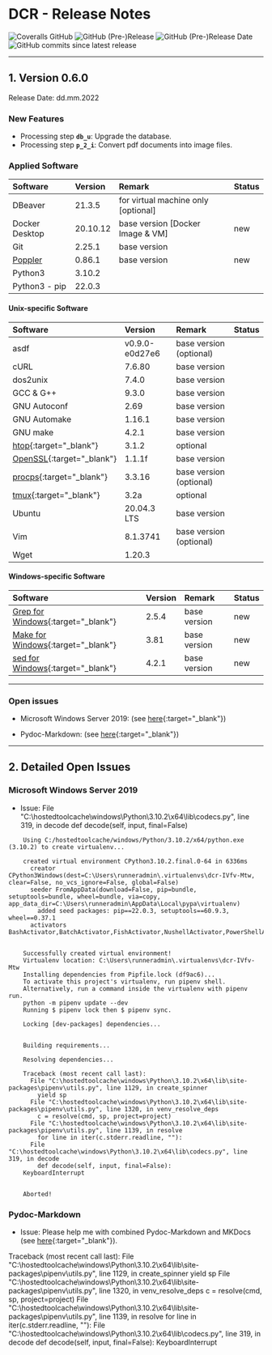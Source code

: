 # DCR - Release Notes

![Coveralls GitHub](https://img.shields.io/coveralls/github/KonnexionsGmbH/dcr.svg)
![GitHub (Pre-)Release](https://img.shields.io/github/v/release/KonnexionsGmbH/dcr?include_prereleases)
![GitHub (Pre-)Release Date](https://img.shields.io/github/release-date-pre/KonnexionsGmbh/dcr)
![GitHub commits since latest release](https://img.shields.io/github/commits-since/KonnexionsGmbH/dcr/0.6.0)

----

## 1. Version 0.6.0

Release Date: dd.mm.2022

### New Features

- Processing step **`db_u`**: Upgrade the database.
- Processing step **`p_2_i`**: Convert pdf documents into image files.

### Applied Software

| Software                                   | Version  | Remark                              | Status |
|:-------------------------------------------|:---------|:------------------------------------|--------|
| DBeaver                                    | 21.3.5   | for virtual machine only [optional] |        |
| Docker Desktop                             | 20.10.12 | base version [Docker Image & VM]    | new    | 
| Git                                        | 2.25.1   | base version                        |        |
| [Poppler](https://poppler.freedesktop.org) | 0.86.1   | base version                        | new    |
| Python3                                    | 3.10.2   |                                     |        |
| Python3 - pip                              | 22.0.3   |                                     |        |

#### Unix-specific Software

| Software                                                        | Version        | Remark                  | Status |
|:----------------------------------------------------------------|:---------------|:------------------------|--------|
| asdf                                                            | v0.9.0-e0d27e6 | base version (optional) |        |
| cURL                                                            | 7.6.80         | base version            |        |
| dos2unix                                                        | 7.4.0          | base version            |        |
| GCC & G++                                                       | 9.3.0          | base version            |        |
| GNU Autoconf                                                    | 2.69           | base version            |        |
| GNU Automake                                                    | 1.16.1         | base version            |        |
| GNU make                                                        | 4.2.1          | base version            |        |
| [htop](https://htop.dev){:target="_blank"}                      | 3.1.2          | optional                |        |
| [OpenSSL](https://www.openssl.org){:target="_blank"}            | 1.1.1f         | base version            |        |
| [procps](https://github.com/warmchang/procps){:target="_blank"} | 3.3.16         | base version (optional)             |        |
| [tmux](https://github.com/tmux/tmux/wiki){:target="_blank"}     | 3.2a           | optional                |        |
| Ubuntu                                                          | 20.04.3 LTS    | base version            |        |
| Vim                                                             | 8.1.3741       | base version (optional) |        |
| Wget                                                            | 1.20.3         |                         |        |


#### Windows-specific Software

| Software                                                                                | Version | Remark                   | Status |
|:----------------------------------------------------------------------------------------|:--------|:-------------------------|--------|
| [Grep for Windows](http://gnuwin32.sourceforge.net/packages/grep.htm){:target="_blank"} | 2.5.4   | base version             | new    |
| [Make for Windows](http://gnuwin32.sourceforge.net/packages/make.htm){:target="_blank"} | 3.81    | base version             | new    |
| [sed for Windows](http://gnuwin32.sourceforge.net/packages/sed.htm){:target="_blank"}   | 4.2.1   | base version             | new    |

----

### Open issues

- Microsoft Windows Server 2019: (see [here](#issues_windows_2019){:target="_blank"}) 

- Pydoc-Markdown: (see [here](#issues_pydoc_markdown){:target="_blank"})

----

## 2. Detailed Open Issues

### <a name="issues_windows_2019"></a> Microsoft Windows Server 2019

- Issue: File "C:\hostedtoolcache\windows\Python\3.10.2\x64\lib\codecs.py", line 319, in decode
    def decode(self, input, final=False)

```
    Using C:/hostedtoolcache/windows/Python/3.10.2/x64/python.exe (3.10.2) to create virtualenv...
    
    created virtual environment CPython3.10.2.final.0-64 in 6336ms
      creator CPython3Windows(dest=C:\Users\runneradmin\.virtualenvs\dcr-IVfv-Mtw, clear=False, no_vcs_ignore=False, global=False)
      seeder FromAppData(download=False, pip=bundle, setuptools=bundle, wheel=bundle, via=copy, app_data_dir=C:\Users\runneradmin\AppData\Local\pypa\virtualenv)
        added seed packages: pip==22.0.3, setuptools==60.9.3, wheel==0.37.1
      activators BashActivator,BatchActivator,FishActivator,NushellActivator,PowerShellActivator,PythonActivator
    
    
    Successfully created virtual environment!
    Virtualenv location: C:\Users\runneradmin\.virtualenvs\dcr-IVfv-Mtw
    Installing dependencies from Pipfile.lock (df9ac6)...
    To activate this project's virtualenv, run pipenv shell.
    Alternatively, run a command inside the virtualenv with pipenv run.
    python -m pipenv update --dev
    Running $ pipenv lock then $ pipenv sync.
    
    Locking [dev-packages] dependencies...
    
    
    Building requirements...
    
    Resolving dependencies...
    
    Traceback (most recent call last):
      File "C:\hostedtoolcache\windows\Python\3.10.2\x64\lib\site-packages\pipenv\utils.py", line 1129, in create_spinner
        yield sp
      File "C:\hostedtoolcache\windows\Python\3.10.2\x64\lib\site-packages\pipenv\utils.py", line 1320, in venv_resolve_deps
        c = resolve(cmd, sp, project=project)
      File "C:\hostedtoolcache\windows\Python\3.10.2\x64\lib\site-packages\pipenv\utils.py", line 1139, in resolve
        for line in iter(c.stderr.readline, ""):
      File "C:\hostedtoolcache\windows\Python\3.10.2\x64\lib\codecs.py", line 319, in decode
        def decode(self, input, final=False):
    KeyboardInterrupt
    
    
    Aborted!
```

### <a name="issues_pydoc_markdown"></a> Pydoc-Markdown

- Issue: Please help me with combined Pydoc-Markdown and MKDocs (see [here](https://github.com/NiklasRosenstein/pydoc-markdown/discussions/243){:target="_blank"}).


Traceback (most recent call last):
  File "C:\hostedtoolcache\windows\Python\3.10.2\x64\lib\site-packages\pipenv\utils.py", line 1129, in create_spinner
    yield sp
  File "C:\hostedtoolcache\windows\Python\3.10.2\x64\lib\site-packages\pipenv\utils.py", line 1320, in venv_resolve_deps
    c = resolve(cmd, sp, project=project)
  File "C:\hostedtoolcache\windows\Python\3.10.2\x64\lib\site-packages\pipenv\utils.py", line 1139, in resolve
    for line in iter(c.stderr.readline, ""):
  File "C:\hostedtoolcache\windows\Python\3.10.2\x64\lib\codecs.py", line 319, in decode
    def decode(self, input, final=False):
KeyboardInterrupt
